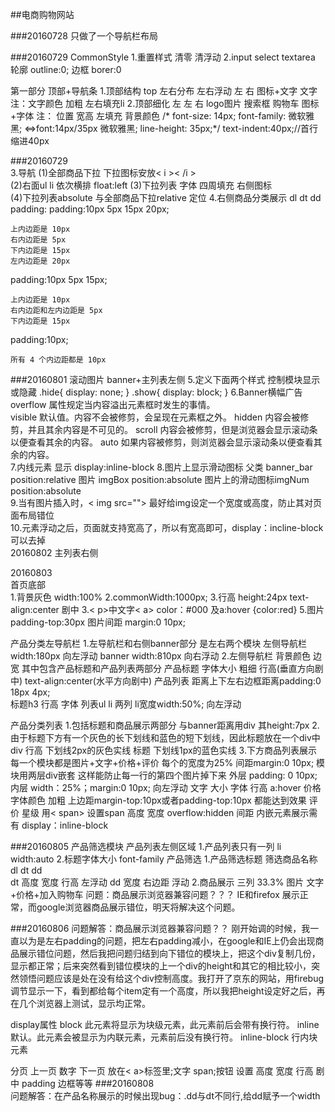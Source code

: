 
##电商购物网站

###20160728 
只做了一个导航栏布局

###20160729
CommonStyle
1.重置样式 清零 清浮动
2.input select textarea  
轮廓 outline:0;
边框 borer:0



第一部分  顶部+导航条
1.顶部结构
top 左右分布 左右浮动
左                  右
图标+文字         文字
注：文字颜色 加粗 左右填充li
2.顶部细化
       左                      左                              右
     logo图片                 搜索框                        购物车 图标+字体
注：  位置                 宽高  左填充 背景颜色          /* font-size: 14px;
														 font-family: 微软雅黑; <=>font:14px/35px 微软雅黑;
															line-height: 35px;*/
															text-indent:40px;//首行缩进40px

###20160729																
3.导航
(1)全部商品下拉
	下拉图标安放< i >< /i >																
(2)右面ul  li 依次横排 float:left
(3)下拉列表 字体 四周填充   右侧图标															
(4)下拉列表absolute 与全部商品下拉relative 定位
4.右侧商品分类展示
dl dt dd
padding: 
padding:10px 5px 15px 20px;

    上内边距是 10px
    右内边距是 5px
    下内边距是 15px
    左内边距是 20px
padding:10px 5px 15px;

    上内边距是 10px
    右内边距和左内边距是 5px
    下内边距是 15px
padding:10px;

    所有 4 个内边距都是 10px
###20160801 滚动图片 banner+主列表左侧
5.定义下面两个样式 控制模块显示或隐藏
.hide{
    display: none;
}
.show{
    display: block;
}
6.Banner横幅广告																
overflow 属性规定当内容溢出元素框时发生的事情。																
		visible 	默认值。内容不会被修剪，会呈现在元素框之外。
		hidden 	内容会被修剪，并且其余内容是不可见的。
		scroll 	内容会被修剪，但是浏览器会显示滚动条以便查看其余的内容。
		auto 	如果内容被修剪，则浏览器会显示滚动条以便查看其余的内容。															
7.内线元素 显示
display:inline-block
8.图片上显示滑动图标
     父类                       banner_bar position:relative
      图片                     imgBox	   position:absolute
图片上的滑动图标imgNum           position:absolute																
9.当有图片插入时，< img src="">
最好给img设定一个宽度或高度，防止其对页面布局错位															
10.元素浮动之后，页面就支持宽高了，所以有宽高即可，display：incline-block 可以去掉																
20160802  主列表右侧  

20160803  
首页底部   
1.背景灰色 width:100% 
2.commonWidth:1000px;
3.行高 height:24px   text-align:center 剧中
3.< p>中文字< a> color：#000 及a:hover {color:red}
5.图片 padding-top:30px  图片间距 margin:0 10px;

产品分类左导航栏
1.左导航栏和右侧banner部分 是左右两个模块  左侧导航栏  width:180px 向左浮动
											banner   width:810px  向右浮动
2.左侧导航栏 背景颜色 边宽 
  其中包含产品标题和产品列表两部分
  产品标题  字体大小 粗细  行高(垂直方向剧中) text-align:center(水平方向剧中)
  产品列表  距离上下左右边框距离padding:0 18px 4px;   
  			标题h3  行高 字体
  			列表ul li  两列 li宽度width:50%; 向左浮动

产品分类列表
1.包括标题和商品展示两部分 与banner距离用div 其height:7px
2.由于标题下方有一个灰色的长下划线和蓝色的短下划线，因此标题放在一个div中  
	div 行高 下划线2px的灰色实线
	标题 下划线1px的蓝色实线
3.下方商品列表展示
每一个模块都是图片+文字+价格+评价 每个的宽度为25%  间距margin:0 10px;
模块用两层div嵌套  这样能防止每一行的第四个图片掉下来
 外层 padding: 0 10px;
 内层 width：25%；margin:0 10px; 向左浮动
文字  大小 字体 行高 a:hover 
价格  字体颜色 加粗 上边距margin-top:10px或者padding-top:10px 都能达到效果
评价 星级  用< span> 设置span 高度 宽度 overflow:hidden 间距  内嵌元素展示需有 display：inline-block  

###20160805
产品筛选模块
产品列表左侧区域
1.产品列表只有一列 li width:auto
2.标题字体大小 font-family
产品筛选
1.产品筛选标题 筛选商品名称
dl dt dd  
dt 高度 宽度 行高 左浮动
dd 宽度 右边距 浮动
2.商品展示
三列 33.3% 图片 文字+价格+加入购物车
问题：商品展示浏览器兼容问题？？？
IE和firefox 展示正常，而google浏览器商品展示错位，明天将解决这个问题。


###20160806
问题解答：商品展示浏览器兼容问题？？
刚开始调的时候，我一直以为是左右padding的问题，把左右padding减小，在google和IE上仍会出现商品展示错位问题，然后我把问题归结到向下错位的模块上，把这个div复制几份，显示都正常；后来突然看到错位模块的上一个div的height和其它的相比较小，突然领悟问题应该是处在没有给这个div控制高度。我打开了京东的网站，用firebug调节显示一下，看到都给每个item定有一个高度，所以我把height设定好之后，再在几个浏览器上测试，显示均正常。


display属性
		block 	此元素将显示为块级元素，此元素前后会带有换行符。
		inline 	默认。此元素会被显示为内联元素，元素前后没有换行符。
		inline-block 	行内块元素	

分页
上一页 数字 下一页 放在< a>标签里;文字 span;按钮
设置 高度 宽度 行高 剧中 padding 	边框等等
###20160808												
问题解答：在产品名称展示的时候出现bug：.dd与dt不同行,给dd赋予一个width																
																
																
																
																
																
																
																
																
																
																
																
																
																
																
																
																
																
																
																
																
																
																
																